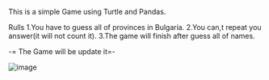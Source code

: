 This is a simple Game using Turtle and Pandas.

Rulls
1.You have to guess all of provinces in Bulgaria.
2.You can,t repeat you answer(it will not count it).
3.The game will finish after guess all of names.

-= The Game will be update it=- 

![image](https://github.com/nvmarzakov/Udemy-Python/assets/114495254/4c44e42b-ef15-41ca-9a3b-6b87c31261fd)
